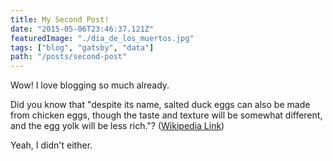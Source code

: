 ```yaml
---
title: My Second Post!
date: "2015-05-06T23:46:37.121Z"
featuredImage: "./dia_de_los_muertos.jpg"
tags: ["blog", "gatsby", "data"]
path: "/posts/second-post"
---
```


Wow! I love blogging so much already.

Did you know that "despite its name, salted duck eggs can also be made from
chicken eggs, though the taste and texture will be somewhat different, and the
egg yolk will be less rich."?
([Wikipedia Link](http://en.wikipedia.org/wiki/Salted_duck_egg))

Yeah, I didn't either.
